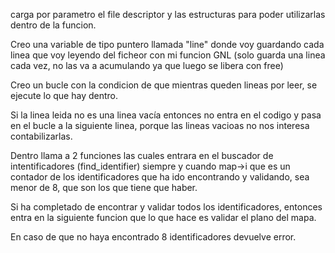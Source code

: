 carga por parametro el file descriptor y las estructuras para poder utilizarlas dentro de la funcion.

Creo una variable de tipo puntero llamada "line" donde voy guardando cada linea que voy leyendo del ficheor con mi funcion GNL (solo guarda una linea cada vez, no las va a acumulando ya que luego se libera con free)

Creo un bucle con la condicion de que mientras queden lineas por leer, se ejecute lo que hay dentro.

Si la linea leida no es una linea vacía entonces no entra en el codigo y pasa en el bucle a la siguiente linea, porque las lineas vacioas no nos interesa contabilizarlas.

Dentro llama a 2 funciones las cuales entrara en el buscador de intentificadores (find_identifier) siempre y cuando map->i que es un contador de los identificadores que ha ido encontrando y validando, sea menor de 8, que son los que tiene que haber.

Si ha completado de encontrar y validar todos los identificadores, entonces entra en la siguiente funcion que lo que hace es validar el plano del mapa.

En caso de que no haya encontrado 8 identificadores devuelve error.
